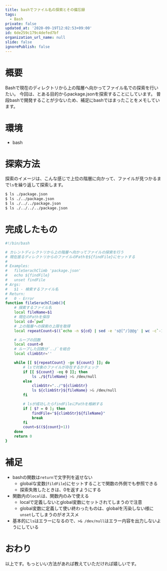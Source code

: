 ```yaml
---
title: bashでファイル名の探索とその備忘録
tags:
  - Bash
private: false
updated_at: '2020-09-19T12:02:53+09:00'
id: 6de259c179c4defed7bf
organization_url_name: null
slide: false
ignorePublish: false
---
```

# 概要

Bashで現在のディレクトリから上の階層へ向かってファイル名での探索を行いたい。
今回は、とある目的からpackage.jsonを探索することにしています。
普段bashで開発することが少ないため、補足にbashではまったことをメモしています。

# 環境
- bash

# 探索方法

探索のイメージは、こんな感じで上位の階層に向かって、ファイルが見つかるまで`ls`を繰り返して探索します。

```bash
$ ls ./package.json
$ ls ./../package.json
$ ls ./../../package.json
$ ls ./../../../package.json
```

# 完成したもの

```bash
#!/bin/bash

# カレントディレクトリから上の階層へ向かってファイルの探索を行う
# 現在居るディレクトリからのファイルのPathを${findFile}にセットする
#
# Examples:
#   fileSerachClimb 'package.json'
#   echo ${findFile}
#   unset findFile
# Args:
#   $1 - 検索するファイル名
# Return:
#   0 - Error 
function fileSerachClimb(){
    # 探索するファイル名
    local fileName=$1
    # 現在のPathを保存
    local cd=`pwd`
    # 上の階層への探索の上限を取得
    local repeatCount=$((`echo -n ${cd} | sed -e 's@[^/]@@g' | wc -c`-1))

    # ループの回数
    local count=0
    # ループした回数分`../`を結合
    local climbStr=''

    while [[ ${repeatCount} -ge ${count} ]]; do
        # lsで対象のファイルが存在するかチェック
        if [[ ${count} -eq 0 ]]; then
            ls ./${fileName} >& /dev/null
        else
            climbStr="../"${climbStr}
            ls ${climbStr}${fileName} >& /dev/null
        fi

        # lsが成功したらfindFileにPathを格納する
        if [ $? = 0 ]; then
            findFile="${climbStr}${fileName}"
            break
        fi
        count=$((${count}+1))
    done
    return 0
}
```

# 補足

- bashの関数は`return`で文字列を返せない
  - globalな変数(`fildFile`)にセットすることで関数の外側でも参照できる
  - 探索失敗したときは、0を返すようにする
- 関数内の`local`は、関数内のみで使える
  - localで定義しないとglobal変数にセットされてしまうので注意
  - global変数に定義して使い終わったものは、globalを汚染しない様に`unset`してしまうのがオススメ
- 基本的に`ls`はエラーになるので、`>& /dev/null`はエラー内容を出力しないようにしている

# おわり

以上です。もっといい方法があれば教えていただければ嬉しいです。




